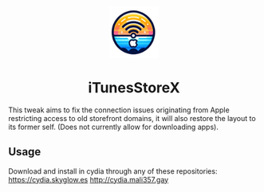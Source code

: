 
<div align="center">
<img src="icon.png" width=20% height=20%>
<h1>iTunesStoreX</h1>
</div>

This tweak aims to fix the connection issues originating from Apple restricting access to old storefront domains, it will also restore the layout to its former self. (Does not currently allow for downloading apps).

## Usage
Download and install in cydia through any of these repositories:
https://cydia.skyglow.es
http://cydia.mali357.gay
